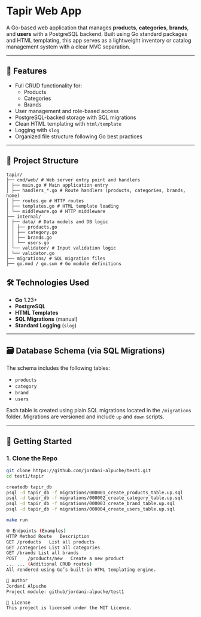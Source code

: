 # Tapir Web App

A Go-based web application that manages **products**, **categories**, **brands**, and **users** with a PostgreSQL backend. Built using Go standard packages and HTML templating, this app serves as a lightweight inventory or catalog management system with a clear MVC separation.

---

## 🚀 Features

- Full CRUD functionality for:
  - Products
  - Categories
  - Brands
- User management and role-based access
- PostgreSQL-backed storage with SQL migrations
- Clean HTML templating with `html/template`
- Logging with `slog`
- Organized file structure following Go best practices

---

## 🧱 Project Structure

```
tapir/
├── cmd/web/ # Web server entry point and handlers
│ ├── main.go # Main application entry
│ ├── handlers_*.go # Route handlers (products, categories, brands, home)
│ ├── routes.go # HTTP routes
│ ├── templates.go # HTML template loading
│ └── middleware.go # HTTP middleware
├── internal/
│ ├── data/ # Data models and DB logic
│ │ ├── products.go
│ │ ├── category.go
│ │ ├── brands.go
│ │ └── users.go
│ └── validator/ # Input validation logic
│ └── validator.go
├── migrations/ # SQL migration files
├── go.mod / go.sum # Go module definitions
```

## 🛠️ Technologies Used

- **Go** 1.23+
- **PostgreSQL**
- **HTML Templates**
- **SQL Migrations** (manual)
- **Standard Logging** (`slog`)

---

## 🗃️ Database Schema (via SQL Migrations)

The schema includes the following tables:

- `products`
- `category`
- `brand`
- `users`

Each table is created using plain SQL migrations located in the `/migrations` folder. Migrations are versioned and include `up` and `down` scripts.

---

## 🧪 Getting Started

### 1. Clone the Repo

```bash
git clone https://github.com/jordani-alpuche/test1.git
cd test1/tapir

createdb tapir_db
psql -d tapir_db -f migrations/000001_create_products_table.up.sql
psql -d tapir_db -f migrations/000002_create_category_table.up.sql
psql -d tapir_db -f migrations/000003_create_brand_table.up.sql
psql -d tapir_db -f migrations/000004_create_users_table.up.sql

make run

🌐 Endpoints (Examples)
HTTP Method	Route	Description
GET	/products	List all products
GET	/categories	List all categories
GET	/brands	List all brands
POST	/products/new	Create a new product
...	...	(Additional CRUD routes)
All rendered using Go’s built-in HTML templating engine.

🙌 Author
Jordaní Alpuche
Project module: github/jordani-alpuche/test1

📝 License
This project is licensed under the MIT License.
```
